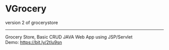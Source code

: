 # VGrocery
version 2 of grocerystore
******
Grocery Store, Basic CRUD JAVA Web App using JSP/Servlet  
Demo: https://bit.ly/2tIu9sn
